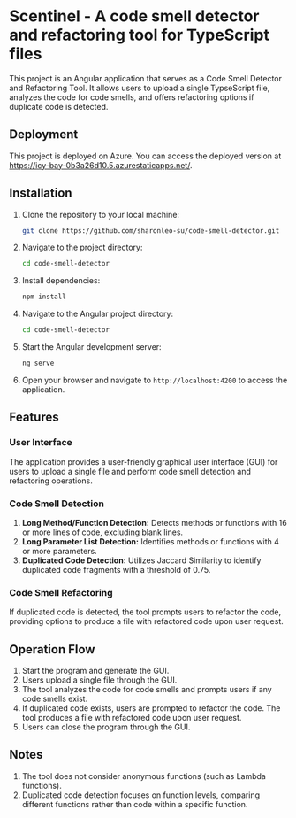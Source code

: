 # Scentinel - A code smell detector and refactoring tool for TypeScript files

This project is an Angular application that serves as a Code Smell Detector and Refactoring Tool. It allows users to upload a single TypseScript file, analyzes the code for code smells, and offers refactoring options if duplicate code is detected.

## Deployment

This project is deployed on Azure. You can access the deployed version at https://icy-bay-0b3a26d10.5.azurestaticapps.net/.

## Installation

1. Clone the repository to your local machine:

   ```bash
   git clone https://github.com/sharonleo-su/code-smell-detector.git
   ```

2. Navigate to the project directory:

   ```bash
   cd code-smell-detector
   ```

3. Install dependencies:

   ```bash
   npm install
   ```

4. Navigate to the Angular project directory:

   ```bash
   cd code-smell-detector
   ```

5. Start the Angular development server:

   ```bash
   ng serve
   ```

6. Open your browser and navigate to `http://localhost:4200` to access the application.

## Features

### User Interface

The application provides a user-friendly graphical user interface (GUI) for users to upload a single file and perform code smell detection and refactoring operations.

### Code Smell Detection

1. **Long Method/Function Detection:** Detects methods or functions with 16 or more lines of code, excluding blank lines.
2. **Long Parameter List Detection:** Identifies methods or functions with 4 or more parameters.
3. **Duplicated Code Detection:** Utilizes Jaccard Similarity to identify duplicated code fragments with a threshold of 0.75.

### Code Smell Refactoring

If duplicated code is detected, the tool prompts users to refactor the code, providing options to produce a file with refactored code upon user request.

## Operation Flow

1. Start the program and generate the GUI.
2. Users upload a single file through the GUI.
3. The tool analyzes the code for code smells and prompts users if any code smells exist.
4. If duplicated code exists, users are prompted to refactor the code. The tool produces a file with refactored code upon user request.
5. Users can close the program through the GUI.

## Notes

1. The tool does not consider anonymous functions (such as Lambda functions).
2. Duplicated code detection focuses on function levels, comparing different functions rather than code within a specific function.
